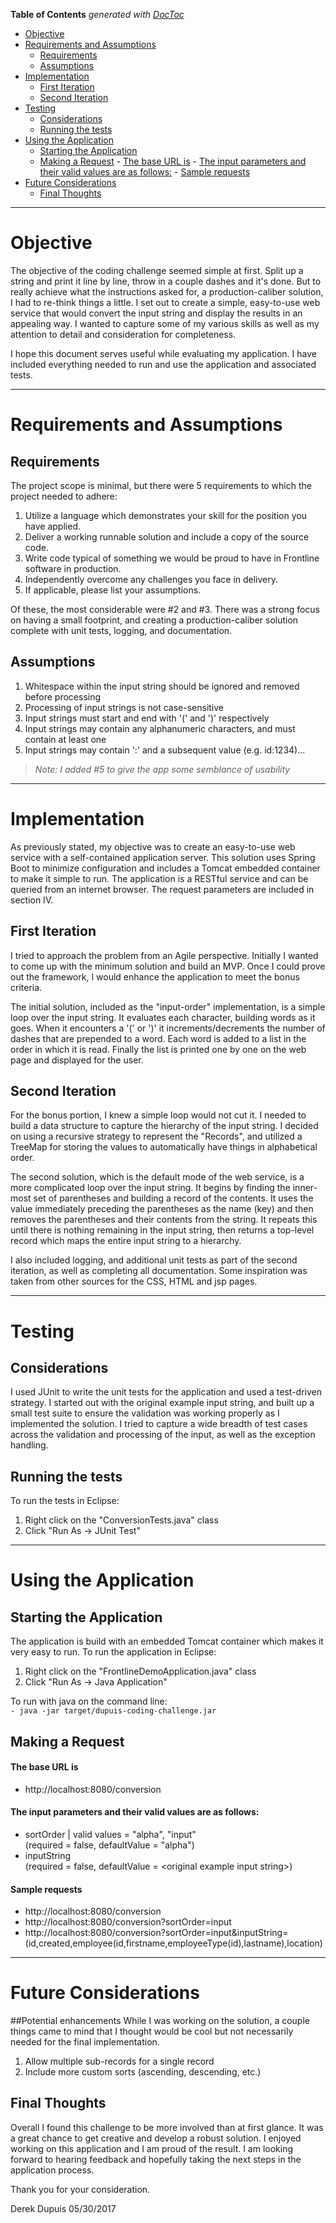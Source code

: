 **Table of Contents**  *generated with [DocToc](http://doctoc.herokuapp.com/)*

- [Objective](#)
- [Requirements and Assumptions](#)
	- [Requirements](#)
	- [Assumptions](#)
- [Implementation](#)
	- [First Iteration](#)
	- [Second Iteration](#)
- [Testing](#)
	- [Considerations](#)
	- [Running the tests](#)
- [Using the Application](#)
	- [Starting the Application](#)
	- [Making a Request](#)
			- [The base URL is](#)
			- [The input parameters and their valid values are as follows:](#)
			- [Sample requests](#)
- [Future Considerations](#)
	- [Final Thoughts](#)
     
---
# Objective
The objective of the coding challenge seemed simple at first. Split up a string and print it line by line, throw in a couple dashes and it's done. But to really achieve what the instructions asked for, a production-caliber solution, I had to re-think things a little. I set out to create a simple, easy-to-use web service that would convert the input string and display the results in an appealing way. I wanted to capture some of my various skills as well as my attention to detail and consideration for completeness.

I hope this document serves useful while evaluating my application. I have included everything needed to run and use the application and associated tests.

---
# Requirements and Assumptions
## Requirements
The project scope is minimal, but there were 5 requirements to which the project needed to adhere:
1) Utilize a language which demonstrates your skill for the position you have applied.
2) Deliver a working runnable solution and include a copy of the source code.
3) Write code typical of something we would be proud to have in Frontline software in production.
4) Independently overcome any challenges you face in delivery. 
5) If applicable, please list your assumptions.

Of these, the most considerable were #2 and #3. There was a strong focus on having a small footprint, and creating a production-caliber solution complete with unit tests, logging, and documentation.

## Assumptions
1) Whitespace within the input string should be ignored and removed before processing
2) Processing of input strings is not case-sensitive
3) Input strings must start and end with '(' and ')' respectively
4) Input strings may contain any alphanumeric characters, and must contain at least one
5) Input strings may contain ':' and a subsequent value (e.g. id:1234)...
> *Note: I added #5 to give the app some semblance of usability*

---
# Implementation
As previously stated, my objective was to create an easy-to-use web service with a self-contained application server.
This solution uses Spring Boot to minimize configuration and includes a Tomcat embedded container to make it simple to
run. The application is a RESTful service and can be queried from an internet browser. The request parameters are
included in section IV.

## First Iteration
I tried to approach the problem from an Agile perspective. Initially I wanted to come up with the minimum solution
and build an MVP. Once I could prove out the framework, I would enhance the application to meet the bonus criteria.

The initial solution, included as the "input-order" implementation, is a simple loop over the input string. It
evaluates each character, building words as it goes. When it encounters a '(' or ')' it increments/decrements the
number of dashes that are prepended to a word. Each word is added to a list in the order in which it is read.
Finally the list is printed one by one on the web page and displayed for the user.
     
## Second Iteration
For the bonus portion, I knew a simple loop would not cut it. I needed to build a data structure to capture the
hierarchy of the input string. I decided on using a recursive strategy to represent the "Records", and utilized a
TreeMap for storing the values to automatically have things in alphabetical order.

The second solution, which is the default mode of the web service, is a more complicated loop over the input string.
It begins by finding the inner-most set of parentheses and building a record of the contents. It uses the value
immediately preceding the parentheses as the name (key) and then removes the parentheses and their contents from the
string. It repeats this until there is nothing remaining in the input string, then returns a top-level record which 
maps the entire input string to a hierarchy.

I also included logging, and additional unit tests as part of the second iteration, as well as completing all
documentation. Some inspiration was taken from other sources for the CSS, HTML and jsp pages.

---
# Testing
## Considerations
I used JUnit to write the unit tests for the application and used a test-driven strategy. I started out with the 
original example input string, and built up a small test suite to ensure the validation was working properly as I 
implemented the solution. I tried to capture a wide breadth of test cases across the validation and processing of
the input, as well as the exception handling.
    
## Running the tests
To run the tests in Eclipse:
1) Right click on the "ConversionTests.java" class
2) Click "Run As -> JUnit Test"

---
# Using the Application
## Starting the Application
The application is build with an embedded Tomcat container which makes it very easy to run.
To run the application in Eclipse:  
1) Right click on the "FrontlineDemoApplication.java" class
2) Click "Run As -> Java Application"

To run with java on the command line:  
`- java -jar target/dupuis-coding-challenge.jar`

## Making a Request
#### The base URL is 
- http://localhost:8080/conversion

#### The input parameters and their valid values are as follows:
  - sortOrder | valid values = "alpha", "input"  
  (required = false, defaultValue = "alpha")
  - inputString  
  (required = false, defaultValue = \<original example input string\>)

#### Sample requests
  - http://localhost:8080/conversion
  - http://localhost:8080/conversion?sortOrder=input
  - http://localhost:8080/conversion?sortOrder=input&inputString=(id,created,employee(id,firstname,employeeType(id),lastname),location)

---
# Future Considerations
##Potential enhancements
While I was working on the solution, a couple things came to mind that I thought would be cool but not necessarily 
needed for the final implementation.
1) Allow multiple sub-records for a single record
2) Include more custom sorts (ascending, descending, etc.)
  
## Final Thoughts
Overall I found this challenge to be more involved than at first glance. It was a great chance to get creative and
develop a robust solution. I enjoyed working on this application and I am proud of the result. I am looking forward 
to hearing feedback and hopefully taking the next steps in the application process.

Thank you for your consideration.
    
Derek Dupuis
05/30/2017
